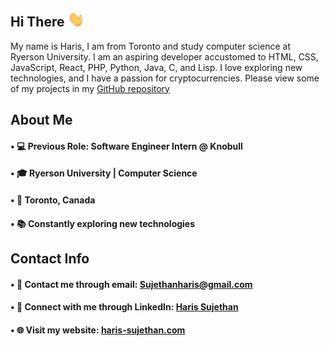 ## Hi There <img src="waving-hand-joypixels.gif" width="30">

My name is Haris, I am from Toronto and study computer science at Ryerson University. I am an aspiring developer accustomed to HTML, CSS, JavaScript, React, PHP, Python, Java, C, and Lisp. I love exploring new technologies, and I have a passion for cryptocurrencies. Please view some of my projects in my [GitHub repository](https://github.com/haris-sujethan?tab=repositories)

## About Me

#### • 💻 Previous Role: Software Engineer Intern @ Knobull
#### • 🎓 Ryerson University | Computer Science <br/>
#### • 📍 Toronto, Canada <br/>
#### • 📚 Constantly exploring new technologies <br/>
  
## Contact Info

#### • 📧 Contact me through email: Sujethanharis@gmail.com <br/>
#### • 💼 Connect with me through LinkedIn: [Haris Sujethan](https://www.linkedin.com/in/haris-sujethan-3b251921a/)
#### • 🌐 Visit my website: [haris-sujethan.com](https://haris-sujethan.com/)
